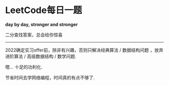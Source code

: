 # LeetCode每日一题

**day by day, stronger and stronger**


二分查找答案，总会给你惊喜

---

2022确定实习offer前，除非有兴趣，否则只解决经典算法 / 数据结构问题 ，放弃进阶算法 / 高级数据结构 / 数学问题.

嗯... 十足的功利化.

节省时间去学网络编程，时间真的有点不够了.
